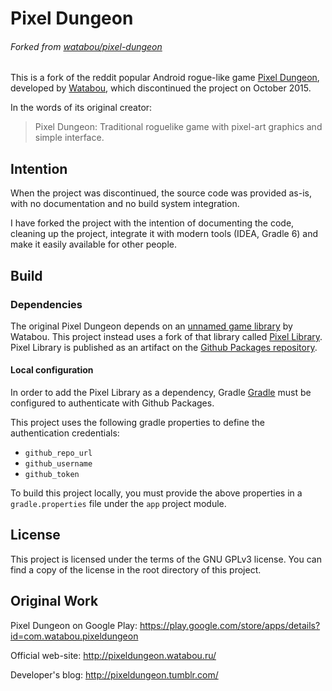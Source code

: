 Pixel Dungeon
=============
###### Forked from [watabou/pixel-dungeon](https://github.com/watabou/pixel-dungeon)

This is a fork of the reddit popular Android rogue-like game [Pixel Dungeon](http://pixeldungeon.watabou.ru/),
developed by [Watabou](https://github.com/watabou), which discontinued the project on October 2015.

In the words of its original creator:
> Pixel Dungeon: Traditional roguelike game with pixel-art graphics and simple interface.

## Intention
When the project was discontinued, the source code was provided as-is, with no documentation and no build system integration.

I have forked the project with the intention of documenting the code, cleaning up the project, integrate it with modern tools 
(IDEA, Gradle 6) and make it easily available for other people.

## Build

### Dependencies
The original Pixel Dungeon depends on an [unnamed game library](https://github.com/watabou/PD-classes) by Watabou.
This project instead uses a fork of that library called [Pixel Library](https://github.com/JordiGarcL/pixel-library).
Pixel Library is published as an artifact on the [Github Packages repository](https://github.com/JordiGarcL/pixel-library/packages). 

#### Local configuration
In order to add the Pixel Library as a dependency, Gradle
[Gradle](https://help.github.com/en/github/managing-packages-with-github-packages/configuring-gradle-for-use-with-github-packages) 
must be configured to authenticate with Github Packages.

This project uses the following gradle properties to define the authentication credentials:
- `github_repo_url`
- `github_username`
- `github_token`


To build this project locally, you must provide the above properties in a `gradle.properties` file 
under the `app` project module.
 

## License
This project is licensed under the terms of the GNU GPLv3 license. 
You can find a copy of the license in the root directory of this project.
 

## Original Work
Pixel Dungeon on Google Play: 
https://play.google.com/store/apps/details?id=com.watabou.pixeldungeon

Official web-site: 
http://pixeldungeon.watabou.ru/

Developer's blog: 
http://pixeldungeon.tumblr.com/